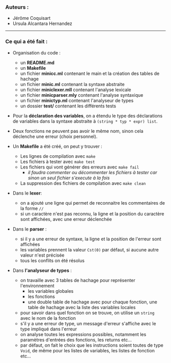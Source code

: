 ### Auteurs :  
* Jérôme Coquisart
* Ursula Alcantara Hernandez

---

### Ce qui a été fait :

* Organisation du code :
	* un **README.md**
	* un **Makefile**
	* un fichier **minicc.ml** contenant le main et la création des tables de hachage
	* un fichier **minic.ml** contenant la syntaxe abstraite
	* un fichier **miniclexer.mll** contenant l'analyse lexicale
	* un fichier **minicparser.mly** contenant l'analyse syntaxique
	* un fichier **minictyp.ml** contenant l'analyseur de types
	* un dossier **test/** contenant les différents tests
	
* Pour la **déclaration des variables**, on a étendu le type des déclarations de variables dans la syntaxe abstraite à `(string * typ * expr) list`.
* Deux fonctions ne peuvent pas avoir le même nom, sinon cela déclenche une erreur (choix personnel).

* Un **Makefile** a été créé, on peut y trouver :
	* Les lignes de compilation avec `make`
	* Les fichiers à tester avec `make test`
	* Les fichiers qui vont générer des erreurs avec `make fail`
		* *il faudra commenter ou décommenter les fichiers à tester car sinon un seul fichier s'execute à la fois*
	* La suppression des fichiers de compilation avec `make clean`


* Dans le **lexer**:
	* on a ajouté une ligne qui permet de reconnaitre les commentaires de la forme `//`
	* si un caractère n'est pas reconnu, la ligne et la position du caractère sont affichées, avec une erreur déclenchée


* Dans le **parser** :
	* si il y a une erreur de syntaxe, la ligne et la position de l'erreur sont affichées
	* les variables prennent la valeur `Cst(0)` par défaut, si aucune autre valeur n'est précisée
	* tous les conflits on été résolus

* Dans **l'analyseur de types** :
	* on travaille avec 3 tables de hachage pour représenter l'environnement
		* les variables globales
		* les fonctions
		* une double table de hachage avec pour chaque fonction, une table de hachage avec la liste des variables locales
	* pour savoir dans quel fonction on se trouve, on utilise un `string` avec le nom de la fonction
	* s'il y a une erreur de type, un message d'erreur s'affiche avec le type impliqué dans l'erreur
	* on analyse toutes les expressions possibles, notamment les paramètres d'entrées des fonctions, les returns etc...
	* par défaut, on fait le choix que les instructions soient toutes de type `Void`, de même pour les listes de variables, les listes de fonction etc...

